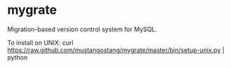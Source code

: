 mygrate
=======

Migration-based version control system for MySQL.

To install on UNIX: curl https://raw.github.com/mustangostang/mygrate/master/bin/setup-unix.py | python